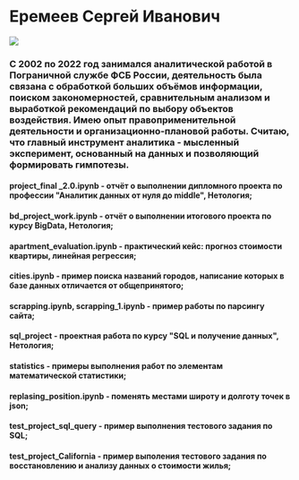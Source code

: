 # **Еремеев Сергей Иванович**
![](https://drive.google.com/uc?export=view&id=1iGDTdi_aKfRQ-9InJpTCnWJrBpPxdxyL)
### С 2002 по 2022 год занимался аналитической работой в Пограничной службе ФСБ России, деятельность была связана с обработкой больших объёмов информации, поиском закономерностей, сравнительным анализом и выработкой рекомендаций по выбору объектов воздействия. Имею опыт правоприменительной деятельности и организационно-плановой работы. Считаю, что главный инструмент аналитика - мысленный эксперимент, основанный на данных и позволяющий формировать гимпотезы.
#### project_final _2.0.ipynb - отчёт о выполнении дипломного проекта по профессии "Аналитик данных от нуля до middle", Нетология;
#### bd_project_work.ipynb - отчёт о выполнении итогового проекта по курсу BigData, Нетология;
#### apartment_evaluation.ipynb - практический кейс: прогноз стоимости квартиры, линейная регрессия;
#### cities.ipynb - пример поиска названий городов, написание которых в базе данных отличается от общепринятого;
#### scrapping.ipynb, scrapping_1.ipynb - пример работы по парсингу сайта;
#### sql_project -  проектная работа по курсу "SQL и получение данных", Нетология;
#### statistics - примеры выполнения работ по элементам математической статистики;
#### replasing_position.ipynb - поменять местами широту и долготу точек в json;
#### test_project_sql_query - пример выполнения тестового задания по SQL;
#### test_project_California - пример выполения тестового задания по восстановлению и анализу данных о стоимости жилья;
